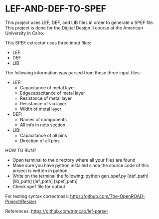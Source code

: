 # LEF-AND-DEF-TO-SPEF

This project uses LEF, DEF, and LIB files in order to generate a SPEF file. This project is done for the Digital Design II course at the American University in Cairo.

This SPEF extractor uses three input files:
- LEF
- DEF
- LIB

The following information was parsed from these three input files:
- LEF: 
  - Capacitance of metal layer
  - Edgecapacitance of metal layer
  - Resistance of metal layer
  - Resistance of via layer
  - Width of metal layer
- DEF:
  - Names of components
  - All info in nets section
- LIB:
  - Capacitance of all pins
  - Direction of all pins
  
HOW TO RUN?
- Open terminal to the directory where all your files are found
- Make sure you have python installed since the source code of this project is written in python
- Write on the terminal the following:
  python gen_spef.py [def_path] [lib_path] [lef_path] [spef_path]
- Check spef file for output

 
 For testing syntax correctness: https://github.com/The-OpenROAD-Project/Resizer
  
 References: https://github.com/trimcao/lef-parser


